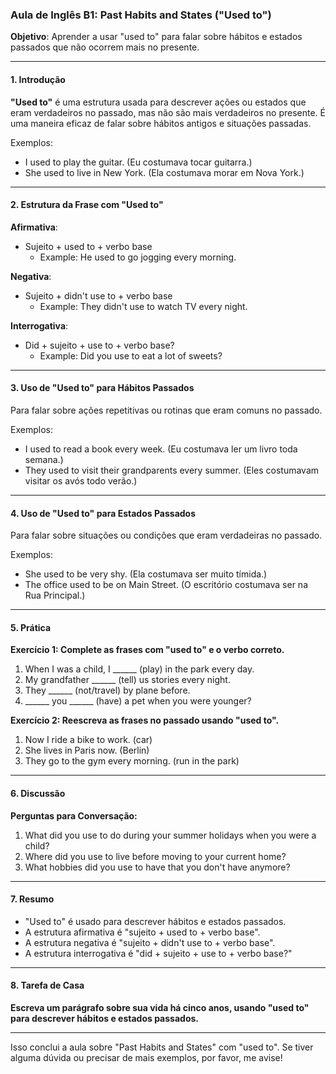 ### Aula de Inglês B1: Past Habits and States ("Used to")

**Objetivo**: Aprender a usar "used to" para falar sobre hábitos e estados passados que não ocorrem mais no presente.

---

#### 1. Introdução

**"Used to"** é uma estrutura usada para descrever ações ou estados que eram verdadeiros no passado, mas não são mais verdadeiros no presente. É uma maneira eficaz de falar sobre hábitos antigos e situações passadas.

Exemplos:

- I used to play the guitar. (Eu costumava tocar guitarra.)
- She used to live in New York. (Ela costumava morar em Nova York.)

---

#### 2. Estrutura da Frase com "Used to"

**Afirmativa**:

- Sujeito + used to + verbo base
  - Example: He used to go jogging every morning.

**Negativa**:

- Sujeito + didn't use to + verbo base
  - Example: They didn't use to watch TV every night.

**Interrogativa**:

- Did + sujeito + use to + verbo base?
  - Example: Did you use to eat a lot of sweets?

---

#### 3. Uso de "Used to" para Hábitos Passados

Para falar sobre ações repetitivas ou rotinas que eram comuns no passado.

Exemplos:

- I used to read a book every week. (Eu costumava ler um livro toda semana.)
- They used to visit their grandparents every summer. (Eles costumavam visitar os avós todo verão.)

---

#### 4. Uso de "Used to" para Estados Passados

Para falar sobre situações ou condições que eram verdadeiras no passado.

Exemplos:

- She used to be very shy. (Ela costumava ser muito tímida.)
- The office used to be on Main Street. (O escritório costumava ser na Rua Principal.)

---

#### 5. Prática

**Exercício 1: Complete as frases com "used to" e o verbo correto.**

1. When I was a child, I ______ (play) in the park every day.
2. My grandfather ______ (tell) us stories every night.
3. They ______ (not/travel) by plane before.
4. ______ you ______ (have) a pet when you were younger?

**Exercício 2: Reescreva as frases no passado usando "used to".**

1. Now I ride a bike to work. (car)
2. She lives in Paris now. (Berlin)
3. They go to the gym every morning. (run in the park)

---

#### 6. Discussão

**Perguntas para Conversação:**

1. What did you use to do during your summer holidays when you were a child?
2. Where did you use to live before moving to your current home?
3. What hobbies did you use to have that you don't have anymore?

---

#### 7. Resumo

- "Used to" é usado para descrever hábitos e estados passados.
- A estrutura afirmativa é "sujeito + used to + verbo base".
- A estrutura negativa é "sujeito + didn't use to + verbo base".
- A estrutura interrogativa é "did + sujeito + use to + verbo base?"

---

#### 8. Tarefa de Casa

**Escreva um parágrafo sobre sua vida há cinco anos, usando "used to" para descrever hábitos e estados passados.**

---

Isso conclui a aula sobre "Past Habits and States" com "used to". Se tiver alguma dúvida ou precisar de mais exemplos, por favor, me avise!
